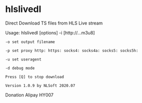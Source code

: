 # hlslivedl
Direct Download TS files from HLS Live stream

Usage: hlslivedl [options] -i [http://...m3u8]

    -o set output filename
    
    -p set proxy http: https: socks4: socks4a: socks5: socks5h:
    
    -u set useragent
    
    -d debug mode
    
    Press [Q] to stop download
    
    Version 1.0.9 by NLSoft 2020.07
    
Donation Alipay HY007
